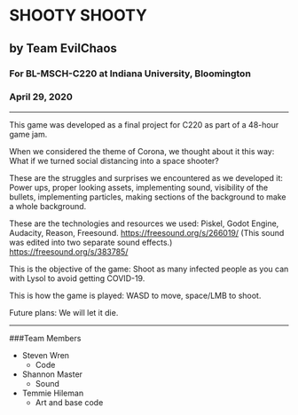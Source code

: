 # SHOOTY SHOOTY
## by Team EvilChaos
### For BL-MSCH-C220 at Indiana University, Bloomington
### April 29, 2020

---

This game was developed as a final project for C220 as part of a 48-hour game jam. 

When we considered the theme of Corona, we thought about it this way: What if we turned social distancing into a space shooter?

These are the struggles and surprises we encountered as we developed it: Power ups, proper looking assets, implementing sound, visibility of the bullets, implementing particles, making sections of the background to make a whole background.

These are the technologies and resources we used: Piskel, Godot Engine, Audacity, Reason, Freesound.
https://freesound.org/s/266019/ (This sound was edited into two separate sound effects.)
https://freesound.org/s/383785/

This is the objective of the game: Shoot as many infected people as you can with Lysol to avoid getting COVID-19.

This is how the game is played: WASD to move, space/LMB to shoot.

Future plans: We will let it die.

---

###Team Members

  * Steven Wren
    * Code
  * Shannon Master
    * Sound
  * Temmie Hileman
    * Art and base code

